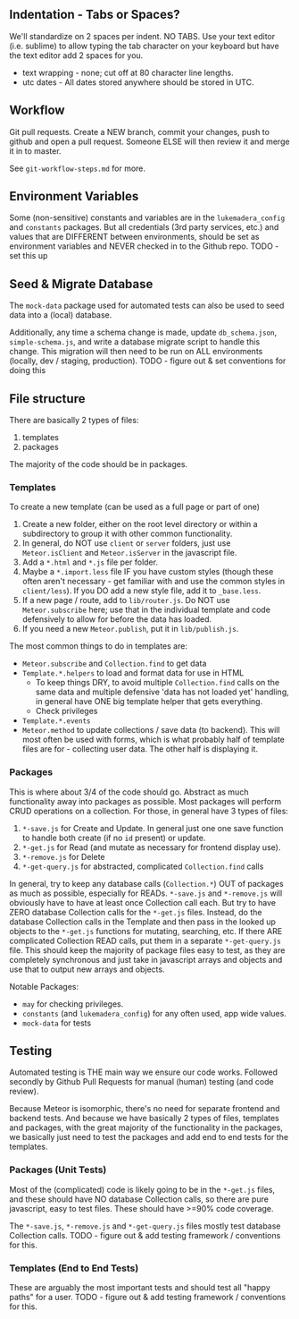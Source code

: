 ## Indentation - Tabs or Spaces?
We'll standardize on 2 spaces per indent.
NO TABS. Use your text editor (i.e. sublime) to allow typing the tab character on your keyboard but have the text editor add 2 spaces for you.

- text wrapping - none; cut off at 80 character line lengths.
- utc dates - All dates stored anywhere should be stored in UTC.


## Workflow

Git pull requests.
Create a NEW branch, commit your changes, push to github and open a pull
 request.
Someone ELSE will then review it and merge it in to master.

See `git-workflow-steps.md` for more.


## Environment Variables

Some (non-sensitive) constants and variables are in the `lukemadera_config`
 and `constants` packages. But all credentials (3rd party services, etc.) and
 values that are DIFFERENT between environments, should be set as environment
 variables and NEVER checked in to the Github repo.
TODO - set this up


## Seed & Migrate Database

The `mock-data` package used for automated tests can also be used to seed
 data into a (local) database.

Additionally, any time a schema change is made, update `db_schema.json`,
 `simple-schema.js`, and write a database migrate script to handle this
 change. This migration will then need to be run on ALL environments
 (locally, dev / staging, production).
TODO - figure out & set conventions for doing this


## File structure

There are basically 2 types of files:

1. templates
2. packages

The majority of the code should be in packages.


### Templates

To create a new template (can be used as a full page or part of one)

1. Create a new folder, either on the root level directory or within a
 subdirectory to group it with other common functionality.
  1. In general, do NOT use `client` or `server` folders, just use
   `Meteor.isClient` and `Meteor.isServer` in the javascript file.
2. Add a `*.html` and `*.js` file per folder.
  1. Maybe a `*.import.less` file IF you have custom styles (though these
   often aren't necessary - get familiar with and use the common styles in
   `client/less`). If you DO add a new style file, add it to `_base.less`.
3. If a new page / route, add to `lib/router.js`. Do NOT use
 `Meteor.subscribe` here; use that in the individual template and code
 defensively to allow for before the data has loaded.
  1. If you need a new `Meteor.publish`, put it in `lib/publish.js`.


The most common things to do in templates are:

- `Meteor.subscribe` and `Collection.find` to get data
- `Template.*.helpers` to load and format data for use in HTML
  - To keep things DRY, to avoid multiple `Collection.find` calls on the
   same data and multiple defensive 'data has not loaded yet' handling,
   in general have ONE big template helper that gets everything.
  - Check privileges
- `Template.*.events`
- `Meteor.method` to update collections / save data (to backend). This
 will most often be used with forms, which is what probably half of template
 files are for - collecting user data. The other half is displaying it.


### Packages

This is where about 3/4 of the code should go. Abstract as much functionality
 away into packages as possible. Most packages will perform CRUD operations
 on a collection. For those, in general have 3 types of files:

1. `*-save.js` for Create and Update. In general just one one save function
 to handle both create (if no `id` present) or update.
2. `*-get.js` for Read (and mutate as necessary for frontend display use).
3. `*-remove.js` for Delete
4. `*-get-query.js` for abstracted, complicated `Collection.find` calls

In general, try to keep any database calls (`Collection.*`) OUT of packages
 as much as possible, especially for READs. `*-save.js` and `*-remove.js`
 will obviously have to have at least once Collection call each. But try to
 have ZERO database Collection calls for the `*-get.js` files. Instead, do
 the database Collection calls in the Template and then pass in the looked up
 objects to the `*-get.js` functions for mutating, searching, etc.
If there ARE complicated Collection READ calls, put them in a separate
 `*-get-query.js` file. This should keep the majority of package files easy
 to test, as they are completely synchronous and just take in javascript
 arrays and objects and use that to output new arrays and objects.


Notable Packages:

- `may` for checking privileges.
- `constants` (and `lukemadera_config`) for any often used, app wide values.
- `mock-data` for tests


## Testing

Automated testing is THE main way we ensure our code works. Followed secondly
 by Github Pull Requests for manual (human) testing (and code review).

Because Meteor is isomorphic, there's no need for separate frontend and
 backend tests. And because we have basically 2 types of files, templates
 and packages, with the great majority of the functionality in the packages,
 we basically just need to test the packages and add end to end tests for the
 templates.


### Packages (Unit Tests)

Most of the (complicated) code is likely going to be in the `*-get.js` files,
 and these should have NO database Collection calls, so there are pure
 javascript, easy to test files. These should have >=90% code coverage.

The `*-save.js`, `*-remove.js` and `*-get-query.js` files mostly test
 database Collection calls.
TODO - figure out & add testing framework / conventions for this.


### Templates (End to End Tests)

These are arguably the most important tests and should test all "happy paths"
 for a user.
TODO - figure out & add testing framework / conventions for this.
